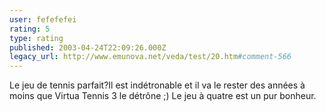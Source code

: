 ```yaml
---
user: fefefefei
rating: 5
type: rating
published: 2003-04-24T22:09:26.000Z
legacy_url: http://www.emunova.net/veda/test/20.htm#comment-566
---
```

Le jeu de tennis parfait?Il est indétronable et il va le rester des années à moins que Virtua Tennis 3 le détrône ;)
Le jeu à quatre est un pur bonheur.